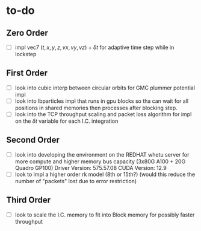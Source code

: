 # to-do

## Zero Order
- [ ] impl vec7 $(t,x,y,z,vx,vy,vz)$ + $\delta t$ for adaptive time step while in lockstep
## First Order
- [ ] look into cubic interp between circular orbits for GMC plummer potential impl
- [ ] look into lbparticles impl that runs in gpu blocks so tha can wait for all positions in shared memories then processes after blocking step. 
- [ ] look into the TCP throughput scaling and packet loss algorithm for impl on the $\delta t$ variable for each I.C. integration
## Second Order
- [ ] look into developing the environment on the REDHAT whetu server for more compute and higher memory bus capacity (3x80G A100 + 20G Quadro GP100) Driver Version: 575.57.08 CUDA Version: 12.9
- [ ] look to impl a higher order rk model (8th or 15th?) (would this reduce the number of "packets" lost due to error restriction)
## Third Order
- [ ] look to scale the I.C. memory to fit into Block memory for possibly faster throughput

